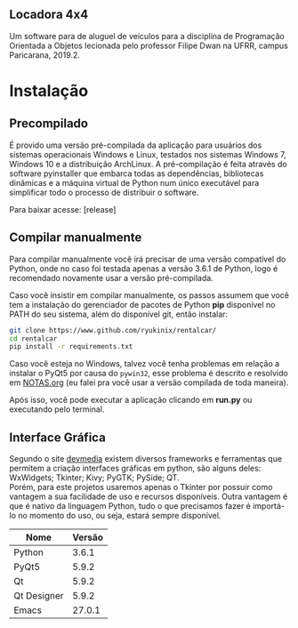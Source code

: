 ## Locadora 4x4

Um software para de aluguel de veículos para a disciplina de Programação Orientada a Objetos lecionada pelo professor Filipe Dwan na UFRR, campus Paricarana, 2019.2.
 
# Instalação

## Precompilado

É provido uma versão pré-compilada da aplicação para usuários dos
sistemas operacionais Windows e Linux, testados nos sistemas Windows
7, Windows 10 e a distribuição ArchLinux.  A pré-compilação é feita
através do software pyinstaller que embarca todas as dependências,
bibliotecas dinâmicas e a máquina virtual de Python num único
executável para simplificar todo o processo de distribuir o software.

Para baixar acesse: [release]

## Compilar manualmente

Para compilar manualmente você irá precisar de uma versão compatível
do Python, onde no caso foi testada apenas a versão 3.6.1 de Python,
logo é recomendado novamente usar a versão pré-compilada.

Caso você insistir em compilar manualmente, os passos assumem que você
tem a instalação do gerenciador de pacotes de Python **pip**
disponível no PATH do seu sistema, além do disponível git, então instalar:

``` bash
git clone https://www.github.com/ryukinix/rentalcar/
cd rentalcar
pip install -r requirements.txt
```

Caso você esteja no Windows, talvez você tenha problemas em relação a instalar
o PyQt5 por causa do `pywin32`, esse problema é descrito e resolvido em
[NOTAS.org](./NOTAS.org) (eu falei pra você usar a versão compilada de toda maneira).

Após isso, você pode executar a aplicação clicando em **run.py** ou executando pelo
terminal.

 ## Interface Gráfica     
 Segundo o site [devmedia](https://www.devmedia.com.br/tkinter-interfaces-graficas-em-python/33956) existem diversos frameworks e ferramentas que permitem a criação interfaces gráficas em python, são alguns deles: WxWidgets; Tkinter; Kivy; PyGTK; PySide; QT.   
Porém, para este projetos usaremos apenas o Tkinter por possuir como vantagem a sua facilidade de uso e recursos disponíveis. Outra vantagem é que é nativo da linguagem Python, tudo o que precisamos fazer é importá-lo no momento do uso, ou seja, estará sempre disponível.


|Nome        |Versão   |
|------------|---------|
|Python      | 3.6.1   |
|PyQt5       | 5.9.2   |
|Qt          | 5.9.2   |
|Qt Designer | 5.9.2   |
|Emacs       | 27.0.1  |

